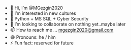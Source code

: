 - 👋 Hi, I’m @MGezgin2020
- 👀 I’m interested in new cultures
- 🌱 Python + MS SQL + Cyber Security 
- 💞️ I’m looking to collaborate on nothing yet..maybe later
- 📫 How to reach me ... mgezgin2020@gmail.com
- 😄 Pronouns: he / him 
- ⚡ Fun fact: reserved for future

<!---
MGezgin2020/MGezgin2020 is a ✨ special ✨ repository because its `README.md` (this file) appears on your GitHub profile.
You can click the Preview link to take a look at your changes.
--->
